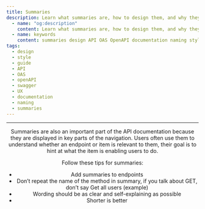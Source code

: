```yaml
---
title: Summaries
description: Learn what summaries are, how to design them, and why they're important for your users
  - name: "og:description"
    content: Learn what summaries are, how to design them, and why they're important for your users
  - name: keywords
    content: summaries design API OAS OpenAPI documentation naming style guide
tags:
  - design
  - style
  - guide
  - API
  - OAS
  - openAPI
  - swagger
  - UX
  - documentation
  - naming
  - summaries
---
```


<Header/>

---

Summaries are also an important part of the API documentation because they are displayed in key parts of the navigation.
Users often use them to understand whether an endpoint or item is relevant to them,
their goal is to hint at what the item is enabling users to do.

Follow these tips for summaries:

- Add summaries to endpoints
- Don’t repeat the name of the method in summary, if you talk about GET, don’t say Get all users (example)
- Wording should be as clear and self-explaining as possible
- Shorter is better

